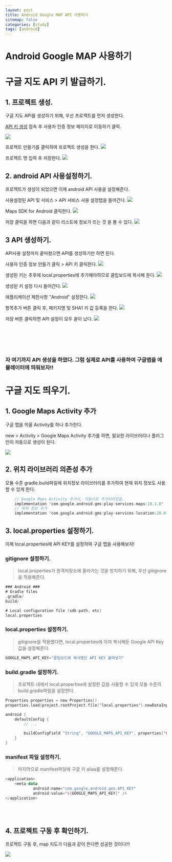 ```yaml
---
layout: post
title: Android Google MAP API 사용하기
sitemap: false
categories: [study]
tags: [android]
---
```


# Android Google MAP 사용하기

# 구글 지도 API 키 발급하기.

## 1. 프로젝트 생성. 

구글 지도 API를 생성하기 위해, 우선 프로젝트를 먼저 생성한다. 

[API 키 생성](https://developers.google.com/maps/documentation/android-sdk/get-api-key) 접속 후 사용자 인증 정보 페이지로 이동하기 클릭.

![](/assets/img/android/google_map_api/connet_google_api.png)

프로젝트 만들기를 클릭하여 프로젝트 생성을 한다. 
![](/assets/img/android/google_map_api/create_project1.png)

프로젝트 명 입력 후 저장한다. 
![](/assets/img/android/google_map_api/create_project2.png)


## 2. android API 사용설정하기.

프로젝트가 생성이 되었으면 이제 android API 사용을 설정해준다. 

사용설정된 API 및 서비스 > API 서비스 사용 설정탭을 들어간다. 
![](/assets/img/android/google_map_api/create_api_android1.png)

Maps SDK for Android 클릭한다. 
![](/assets/img/android/google_map_api/create_api_android2.png)

저장 클릭을 하면 다음과 같이 리스트에 정보가 뜨는 것 을 볼 수 있다. 
![](/assets/img/android/google_map_api/create_api_android3.png)


## 3 API 생성하기.

API사용 설정까지 끝마쳤으면 API를 생성하기만 하면 된다. 

사용자 인증 정보 만들기 클릭 > API 키 클릭한다. 
![](/assets/img/android/google_map_api/create_api1.png)

생성된 키는 추후에 local.properties에 추가해야하므로 클립보드에 복사해 둔다. 
![](/assets/img/android/google_map_api/create_api2.png)

생성된 키 설정 다시 들어간다. 
![](/assets/img/android/google_map_api/create_api3.png)

애플리케이션 제한사항 "Android" 설정한다. 
![](/assets/img/android/google_map_api/create_api4.png)

항목추가 버튼 클릭 후, 패키지명 및 SHA1 키 값 등록을 한다. 
![](/assets/img/android/google_map_api/create_api5.png)

저장 버튼 클릭하면 API 설정이 모두 끝이 났다. 
![](/assets/img/android/google_map_api/create_api6.png)

<br>
<br>

<br>
<br>

### 자 여기까지 API 생성을 하였다. 그럼 실제로 API를 사용하여 구글맵을 에뮬레이터에 띄워보자!!

# 구글 지도 띄우기.

## 1. Google Maps Activity 추가

구글 맵을 띄울 Activity를 하나 추가한다.

new > Activity > Google Maps Activity 추가를 하면, 필요한 라이브러리나 플러그인이 자동으로 생성이 된다. 

![](/assets/img/android/google_map_api/google_map_activity.png)

## 2. 위치 라이브러리 의존성 추가

모듈 수준 gradle.build파일에 위치정보 라이브러리를 추가하여 현재 위치 정보도 사용할 수 있게 한다. 

~~~kotlin
    // Google Maps Activity 추가시, 자동으로 추가되어있음. 
    implementation 'com.google.android.gms:play-services-maps:18.1.0'
    // 위치 정보 추가
    implementation 'com.google.android.gms:play-services-location:20.0.0'
~~~

## 3. local.properties 설정하기.

이제 local.properties에 API KEY를 설정하여 구글 맵을 사용해보자!

### gitignore 설정하기.
> local.properties가 원격저장소에 올라가는 것을 방지하기 위해, 우선 gitignore을 적용해준다. 

~~~kotlin
### Android ###
# Gradle files
.gradle/
build/

# Local configuration file (sdk path, etc)
local.properties
~~~

### local.properties 설정하기.
> gitignore을 적용했다면, local.properties에 아까 복사해둔 Google API Key 값을 설정해준다. 

~~~kotlin
GOOGLE_MAPS_API_KEY="클립보드에 복사했던 API KEY 붙여넣기"
~~~

### build.gradle 설정하기.
> 프로젝트 내에서 local.properties에 설정한 값을 사용할 수 있게 모듈 수준의 build.gradle파일을 설정한다. 

~~~kotlin
Properties properties = new Properties()
properties.load(project.rootProject.file('local.properties').newDataInputStream())

android {
    defaultConfig {
        // ...

        buildConfigField "String", "GOOGLE_MAPS_API_KEY", properties['GOOGLE_MAPS_API_KEY']
    }
}

~~~

### manifest 파일 설정하기.
> 마지막으로 manifest파일에 구글 키 alias를 설정해준다. 
~~~kotlin
<application>
    <meta-data
            android:name="com.google.android.geo.API_KEY"
            android:value="${GOOGLE_MAPS_API_KEY}" />
</application>
~~~


<br>
<br>

## 4. 프로젝트 구동 후 확인하기. 
프로젝트 구동 후, map 지도가 다음과 같이 뜬다면 성공한 것이다!!!

![](/assets/img/android/google_map_api/result.png)